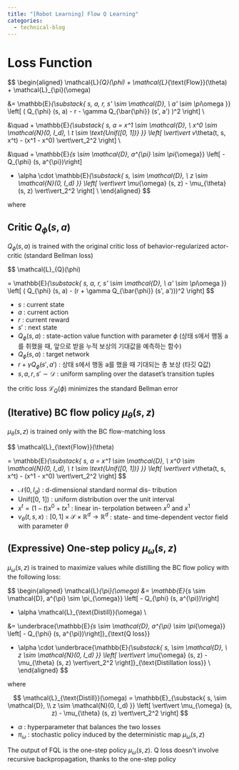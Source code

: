 ```yaml
---
title: "[Robot Learning] Flow Q Learning"
categories:
  - technical-blog
---
```

# Loss Function

$$
\begin{aligned}
\mathcal{L}_{Q}(\phi) + \mathcal{L}_{\text{Flow}}(\theta) + \mathcal{L}_{\pi}(\omega)

&= 
\mathbb{E}_{\substack{
s, a, r, s' \sim \mathcal{D}, \\
a' \sim \pi_\omega
}} \left[ ( Q_{\phi} (s, a) - r - \gamma Q_{\bar{\phi}} (s', a') )^2 \right]
\\

&\quad + \mathbb{E}_{\substack{
s, a = x^1 \sim \mathcal{D}, \\
x^0 \sim \mathcal{N}(0, I_d), \\
t \sim \text{Unif([0, 1])}
}} \left[ \vert\vert v_\theta(t, s, x^t) - (x^1 - x^0) \vert\vert_2^2 \right]
\\

&\quad + \mathbb{E}_{s \sim \mathcal{D}, a^{\pi} \sim \pi_{\omega}} \left[ - Q_{\phi} (s, a^{\pi})\right]
+ \alpha \cdot \mathbb{E}_{\substack{
s, \sim \mathcal{D}, \\
z \sim \mathcal{N}(0, I_d)
}} \left[ \vert\vert \mu_{\omega} (s, z) - \mu_{\theta} (s, z)  \vert\vert_2^2 \right]
\\
\end{aligned}
$$

where

## Critic $Q_{\phi} (s, a)$

$Q_{\phi} (s, a)$ is trained with the original critic loss of behavior-regularized actor-critic (standard Bellman loss)

$$
\mathcal{L}_{Q}(\phi)

= \mathbb{E}_{\substack{
s, a, r, s' \sim \mathcal{D}, \\
a' \sim \pi_\omega
}} \left[ ( Q_{\phi} (s, a) - (r + \gamma Q_{\bar{\phi}} (s', a')))^2 \right]
$$

- $s$ : current state
- $a$ : current action
- $r$ : current reward
- $s'$ : next state
- $Q_{\phi} (s, a)$ : state-action value function with parameter $\phi$ (상태 s에서 행동 a를 취했을 때, 앞으로 받을 누적 보상의 기대값을 예측하는 함수)
- $Q_{\bar{\phi}} (s, a)$ : target network
- $r + \gamma Q_{\bar{\phi}} (s', a')$ : 상태 s에서 행동 a를 했을 때 기대되는 총 보상 (타깃 Q값)
- $s, a, r, s' \sim \mathcal{D}$ : uniform sampling over the dataset’s transition tuples


the critic loss $\mathcal{L}_{Q}(\phi)$ minimizes the standard Bellman error

## (Iterative) BC flow policy $\mu_\theta(s, z)$

$\mu_\theta(s, z)$ is trained only with the BC flow-matching loss

$$
\mathcal{L}_{\text{Flow}}(\theta)

= \mathbb{E}_{\substack{
s, a = x^1 \sim \mathcal{D}, \\
x^0 \sim \mathcal{N}(0, I_d), \\
t \sim \text{Unif([0, 1])}
}} \left[ \vert\vert v_\theta(t, s, x^t) - (x^1 - x^0) \vert\vert_2^2 \right]
$$

- $\mathcal{N}(0, I_d)$ : d-dimensional standard normal dis- tribution
- $\text{Unif([0, 1])}$ : uniform distribution over the unit interval
- $x^t = (1-t)x^0 + t x^1$ : linear in- terpolation between $x^0$ and $x^1$
- $v_\theta(t, s, x) : [0, 1] \times \mathcal{S} \times \mathbb{R}^d \rightarrow \mathbb{R}^d$ : state- and time-dependent vector field with parameter $\theta$

## (Expressive) One-step policy $\mu_\omega(s, z)$

$\mu_\omega(s, z)$ is trained to maximize values while distilling the BC flow policy with the following loss:

$$
\begin{aligned}
\mathcal{L}_{\pi}(\omega)
&= \mathbb{E}_{s \sim \mathcal{D}, a^{\pi} \sim \pi_{\omega}} \left[ - Q_{\phi} (s, a^{\pi})\right]
+ \alpha \mathcal{L}_{\text{Distill}}(\omega)
\\

&= \underbrace{\mathbb{E}_{s \sim \mathcal{D}, a^{\pi} \sim \pi_{\omega}} \left[ - Q_{\phi} (s, a^{\pi})\right]}_{\text{Q loss}}
+ \alpha \cdot \underbrace{\mathbb{E}_{\substack{
s, \sim \mathcal{D}, \\
z \sim \mathcal{N}(0, I_d)
}} \left[ \vert\vert \mu_{\omega} (s, z) - \mu_{\theta} (s, z)  \vert\vert_2^2 \right]}_{\text{Distillation loss}}
\\
\end{aligned}
$$

where

$$
\mathcal{L}_{\text{Distill}}(\omega) = \mathbb{E}_{\substack{
s, \sim \mathcal{D}, \\
z \sim \mathcal{N}(0, I_d)
}} \left[ \vert\vert \mu_{\omega} (s, z) - \mu_{\theta} (s, z)  \vert\vert_2^2 \right]
$$

- $\alpha$ : hyperparameter that balances the two losses
- $\pi_\omega$ : stochastic policy induced by the deterministic map $\mu_\omega(s, z)$

The output of FQL is the one-step policy $\mu_\omega(s, z)$. Q loss doesn't involve recursive backpropagation, thanks to the one-step policy
